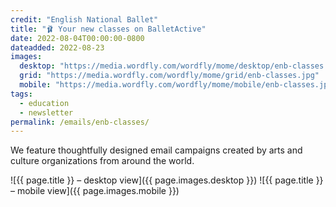 ```yaml
---
credit: "English National Ballet"
title: "🩰 Your new classes on BalletActive"
date: 2022-08-04T00:00:00-0800
dateadded: 2022-08-23
images:
  desktop: "https://media.wordfly.com/wordfly/mome/desktop/enb-classes.jpg"
  grid: "https://media.wordfly.com/wordfly/mome/grid/enb-classes.jpg"
  mobile: "https://media.wordfly.com/wordfly/mome/mobile/enb-classes.jpg"
tags:
  - education
  - newsletter
permalink: /emails/enb-classes/
---
```

We feature thoughtfully designed email campaigns created by arts and culture organizations from around the world.

![{{ page.title }} – desktop view]({{ page.images.desktop }})
![{{ page.title }} – mobile view]({{ page.images.mobile }})
